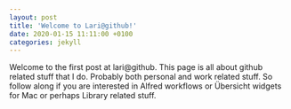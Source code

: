 ```yaml
---
layout: post
title: 'Welcome to Lari@github!'
date: 2020-01-15 11:11:00 +0100
categories: jekyll
---
```


Welcome to the first post at lari@github. This page is all about github related stuff that I do. Probably both personal and work related stuff. So follow along if you are interested in Alfred workflows or Übersicht widgets for Mac or perhaps Library related stuff.
